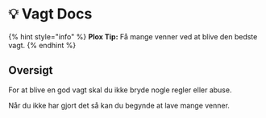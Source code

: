 # 💡 Vagt Docs

{% hint style="info" %}
**Plox Tip:** Få mange venner ved at blive den bedste vagt.
{% endhint %}

## Oversigt

For at blive en god vagt skal du ikke bryde nogle regler eller abuse.

Når du ikke har gjort det så kan du begynde at lave mange venner.
